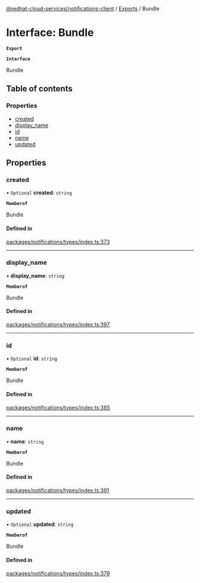 [@redhat-cloud-services/notifications-client](../README.md) / [Exports](../modules.md) / Bundle

# Interface: Bundle

**`Export`**

**`Interface`**

Bundle

## Table of contents

### Properties

- [created](Bundle.md#created)
- [display\_name](Bundle.md#display_name)
- [id](Bundle.md#id)
- [name](Bundle.md#name)
- [updated](Bundle.md#updated)

## Properties

### created

• `Optional` **created**: `string`

**`Memberof`**

Bundle

#### Defined in

[packages/notifications/types/index.ts:373](https://github.com/mkholjuraev/javascript-clients/blob/master/packages/notifications/types/index.ts#L373)

___

### display\_name

• **display\_name**: `string`

**`Memberof`**

Bundle

#### Defined in

[packages/notifications/types/index.ts:397](https://github.com/mkholjuraev/javascript-clients/blob/master/packages/notifications/types/index.ts#L397)

___

### id

• `Optional` **id**: `string`

**`Memberof`**

Bundle

#### Defined in

[packages/notifications/types/index.ts:385](https://github.com/mkholjuraev/javascript-clients/blob/master/packages/notifications/types/index.ts#L385)

___

### name

• **name**: `string`

**`Memberof`**

Bundle

#### Defined in

[packages/notifications/types/index.ts:391](https://github.com/mkholjuraev/javascript-clients/blob/master/packages/notifications/types/index.ts#L391)

___

### updated

• `Optional` **updated**: `string`

**`Memberof`**

Bundle

#### Defined in

[packages/notifications/types/index.ts:379](https://github.com/mkholjuraev/javascript-clients/blob/master/packages/notifications/types/index.ts#L379)
